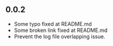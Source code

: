 ## 0.0.2
- Some typo fixed at README.md
- Some broken link fixed at README.md
- Prevent the log file overlapping issue.